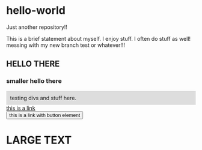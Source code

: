 # hello-world
Just another repository!!

This is a brief statement about myself. I enjoy stuff. I often do stuff as well!
 messing with my new branch test or whatever!!!
 
 <h2>HELLO THERE</h2>
 <h3>smaller hello there</h3>
 <div style="background:#ddd;padding:10px;">testing divs and stuff here.</div>
 <a href="#">this is a link</a><br />
 <a href="#"><button>this is a link with button element</button></a>
 <h1>LARGE TEXT</h1>
